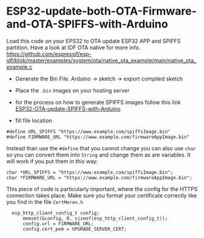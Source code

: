 # ESP32-update-both-OTA-Firmware-and-OTA-SPIFFS-with-Arduino
Load this code on your EPS32 to OTA update ESP32 APP and SPIFFS partition.
Have a look at IDF OTA native for more info.
https://github.com/espressif/esp-idf/blob/master/examples/system/ota/native_ota_example/main/native_ota_example.c

- Generate the Bin File. Arduino → sketch → export compiled sketch

- Place the `.bin` images on your hosting server

- for the process on how to generate SPIFFS images follow this link
[ESP32-OTA-update-SPIFFS-with-Arduino](https://github.com/pedros89/ESP32-OTA-update-SPIFFS-with-Arduino)

- fill file location
```
#define URL_SPIFFS "https://www.example.com/spiffsImage.bin"
#define FIRMWARE_URL "https://www.example.com/firmwareAppImage.bin"
```

Instead than use the `#define` that you cannot change you can also use `char` so you can convert them into `String` and change them as are variables. It will work if you put them in this way:

```
char *URL_SPIFFS = "https://www.example.com/spiffsImage.bin";
char *FIRMWARE_URL = "https://www.example.com/firmwareAppImage.bin";
```

This piece of code is particularly important, where the config for the HTTPS connection takes place.
Make sure you format your certificate correctly like you find in the file `CertMeren.h`
```
  esp_http_client_config_t config;
      memset(&config, 0, sizeof(esp_http_client_config_t));
      config.url = FIRMWARE_URL;
      config.cert_pem = UPGRADE_SERVER_CERT;
      
```
